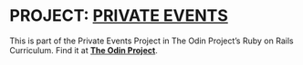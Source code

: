 # PROJECT: **[PRIVATE EVENTS](https://www.theodinproject.com/lessons/ruby-on-rails-private-events)**

This is part of the Private Events Project in The Odin Project’s Ruby on Rails Curriculum. Find it at **[The Odin Project](http://www.theodinproject.com)**.